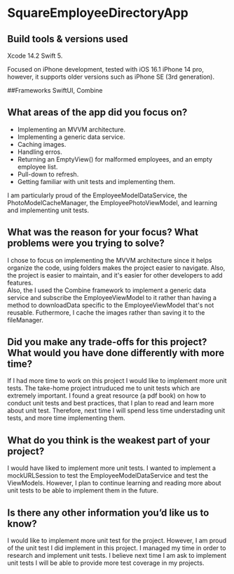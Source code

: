 # SquareEmployeeDirectoryApp

## Build tools & versions used
Xcode 14.2 Swift 5.

Focused on iPhone development, tested with iOS 16.1 iPhone 14 pro, however, it supports older versions such as iPhone SE (3rd generation).

##Frameworks
SwiftUI, Combine

## What areas of the app did you focus on?
* Implementing an MVVM architecture. 
* Implementing a generic data service.
* Caching images. 
* Handling erros.
* Returning an EmptyView() for malformed employees, and an empty employee list.
* Pull-down to refresh.
* Getting familiar with unit tests and implementing them.

I am particularly proud of the EmployeeModelDataService, the PhotoModelCacheManager, the EmployeePhotoViewModel, and learning and implementing unit tests.

## What was the reason for your focus? What problems were you trying to solve?
I chose to focus on implementing the MVVM architecture since it helps organize the code, using folders makes the project easier to navigate. Also, the project is easier to maintain, and it's easier for other developers to add features.  
Also, the I used the Combine framework to implement a generic data service and subscribe the EmployeeViewModel to it rather than having a method to downloadData specific to the EmployeeViewModel that's not reusable. 
Futhermore, I cache the images rather than saving it to the fileManager. 

## Did you make any trade-offs for this project? What would you have done differently with more time?
If I had more time to work on this project I would like to implement more unit tests. 
The take-home project intruduced me to unit tests which are extremely important. 
I found a great resource (a pdf book) on how to conduct unit tests and best practices, that I plan to read and learn more about unit test.
Therefore, next time I will spend less time understading unit tests, and more time implementing them.

## What do you think is the weakest part of your project?
I would have liked to implement more unit tests. I wanted to implement a mockURLSession to test the EmployeeModelDataService and test the ViewModels. 
However, I plan to continue learning and reading more about unit tests to be able to implement them in the future.

## Is there any other information you’d like us to know?
I would like to implement more unit test for the project. However, I am proud of the unit test I did implement in this project. I managed my time in order to research and implement unit tests. I believe next time I am ask to implement unit tests I will be able to provide more test coverage in my projects. 
